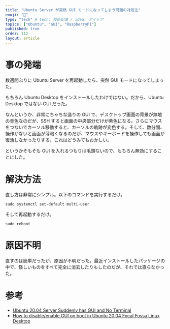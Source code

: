 ```yaml
---
title: "Ubuntu Server が突然 GUI モードになってしまう問題の対処法"
emoji: "🤨"
type: "tech" # tech: 技術記事 / idea: アイデア
topics: ["Ubuntu", "GUI", "RaspberryPi"]
published: true
order: 112
layout: article
---
```


# 事の発端
数週間ぶりに Ubuntu Server を再起動したら、突然 GUI モードになってしまった。

もちろん Ubuntu Desktop をインストールしたわけではない。だから、Ubuntu Desktop ではない GUI だった。

なんというか、非常にちゃちな造りの GUI で、デスクトップ画面の背景が無地の青色なのだが、SSH すると画面の中央部分だけが紫色になる。さらにマウスをつないでカーソル移動すると、カーソルの軌跡が変色する。そして、数分間、操作がないと画面が薄暗くなるのだが、マウスやキーボードを操作しても画面が復活しなかったりする。これはどうみてもおかしい。

というかそもそも GUI を入れるつもりは毛頭ないので、もちろん無効にすることにした。



# 解決方法
直し方は非常にシンプル。以下のコマンドを実行するだけ。

```shell:Shell
sudo systemctl set-default multi-user
```

そして再起動するだけ。

```shell:Shell
sudo reboot
```



# 原因不明
直すのは簡単だったが、原因が不明だった。最近インストールしたパッケージの中で、怪しいものをすべて完全に消去したりもしたのだが、それでは直らなかった。



# 参考
* [Ubuntu 20.04 Server Suddenly has GUI and No Terminal](https://askubuntu.com/questions/1250026/ubuntu-20-04-server-suddenly-has-gui-and-no-terminal#answer-1297572)
* [How to disable/enable GUI on boot in Ubuntu 20.04 Focal Fossa Linux Desktop](https://linuxconfig.org/how-to-disable-enable-gui-on-boot-in-ubuntu-20-04-focal-fossa-linux-desktop)

